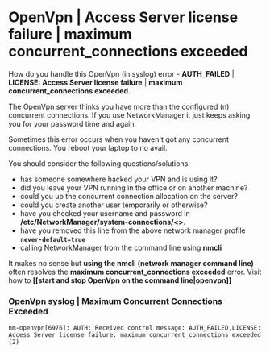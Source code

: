 
# OpenVpn | Access Server license failure | maximum concurrent_connections exceeded

How do you handle this OpenVpn (in syslog) error - **AUTH_FAILED** | **LICENSE: Access Server license failure** | **maximum concurrent_connections exceeded**.

The OpenVpn server thinks you have more than the configured (n) concurrent connections. If you use NetworkManager it just keeps asking you for your password time and again.

Sometimes this error occurs when you haven't got any concurrent connections. You reboot your laptop to no avail.

You should consider the following questions/solutions.

- has someone somewhere hacked your VPN and is using it?
- did you leave your VPN running in the office or on another machine?
- could you up the concurrent connection allocation on the server?
- could you create another user temporarily or otherwise?
- have you checked your username and password in **/etc/NetworkManager/system-connections/<<connection>>**.
- have you removed this line from the above network manager profile **`never-default=true`**
- calling NetworkManager from the command line using **nmcli**

It makes no sense but **using the nmcli (network manager command line)** often resolves the **maximum concurrent_connections exceeded** error.
Visit how to **[[start and stop OpenVpn on the command line|openvpn]]**

### OpenVpn syslog | Maximum Concurrent Connections Exceeded

```
nm-openvpn[6976]: AUTH: Received control message: AUTH_FAILED,LICENSE: Access Server license failure: maximum concurrent_connections exceeded (2)
```


